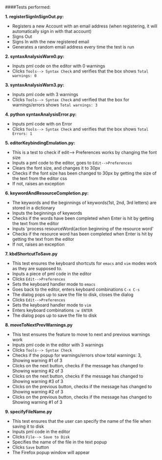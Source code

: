 
####Tests performed:

**1. registerSignInSignOut.py:**
  * Registers a new Account with an email address (when registering, it will automatically sign in with that account)
  * Signs Out
  * Signs In with the new registered email
  * Generates a random email address every time the test is run 

**2. syntaxAnalysisWarn0.py:**
  * Inputs pml code on the editor with 0 warnings
  * Clicks `Tools--> Syntax Check` and verifies that the box shows `Total warnings: 0`
  
**3. syntaxAnalysisWarn3.py:**
  * Inputs pml code with 3 warnings
  * Clicks `Tools--> Syntax Check` and verified that the box for warnings/errors shows `Total warnings: 3`

**4. python syntaxAnalysisError.py:**
  * Inputs pml code with on Error
  * Clicks `Tools--> Syntax Check` and verifies that the box shows `Total Errors: 1`
  
**5. editorKeybindingEmulation.py:**
  * This is a test to check if edit--> Preferences works by changing the font size
  * Inputs a pml code to the editor, goes to `Edit-->Preferences`
  * Clears the font size, and changes it to 30px
  * Checks if the font size has been changed to 30px by getting the size of the text from the editor css 
  * If not, raises an exception

**6. keywordAndResourceCompletion.py:**
  * The keywords and the beginnings of keywords(1st, 2nd, 3rd letters) are stored in a dictionary
  * Inputs the beginnings of keywords 
  * Checks if the words have been completed when Enter is hit by getting the text from the editor
  * Inputs 'process resourceWord{action beginning of the resource word' 
  * Checks if the resource word has been completed when Enter is hit by getting the text from the editor
  * If not, raises an exception
 
**7. kbdShortcutToSave.py** 
  * This test ensures the keyboard shortcuts for `emacs` and `vim` modes work as they are supposed to.
  * Inputs a piece of pml code in the editor
  * Clicks `Edit-->Preferences`
  * Sets the keyboard handler mode to `emacs`
  * Goes back to the editor, enters keyboard combinations `C-x C-s`
  * The dialog pops up to save the file to disk, closes the dialog
  * Clicks `Edit-->Preferences`
  * Sets the keyboard handler mode to `vim`
  * Enters keyboard combinations `:w ENTER`
  * The dialog pops up to save the file to disk
  
**8. moveToNextPrevWarnings.py**  
  * This test ensures the feature to move to next and previous warnings work
  * Inputs pml code in the editor with 3 warnings
  * Clicks `Tools--> Syntax Check`
  * Checks if the popup for warnings/errors show total warnings: 3, Showing warning #1 of 3
  * Clicks on the next button, checks if the message has changed to Showing warning #2 of 3
  * Clicks on the next button, checks if the message has changed to Showing warning #3 of 3
  * Clicks on the previous button, checks if the message has changed to Showing warning #2 of 3
  * Clicks on the previous button, checks if the message has changed to Showing warning #1 of 3

**9. specifyFileName.py**
  * This test ensures that the user can specify the name of the file when saving it to disk
  * Inputs pml code in the editor
  * Clicks `File--> Save to Disk`
  * Specifies the name of the file in the text popup
  * Clicks `Save` button
  * The Firefox popup window will appear 
